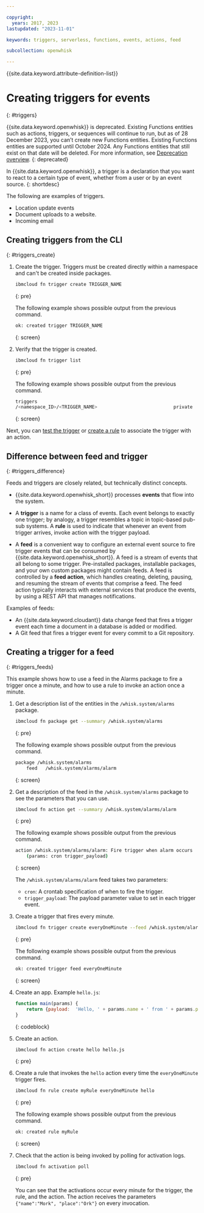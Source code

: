 ```yaml
---

copyright:
  years: 2017, 2023
lastupdated: "2023-11-01"

keywords: triggers, serverless, functions, events, actions, feed

subcollection: openwhisk

---
```


{{site.data.keyword.attribute-definition-list}}

# Creating triggers for events
{: #triggers}

{{site.data.keyword.openwhisk}} is deprecated. Existing Functions entities such as actions, triggers, or sequences will continue to run, but as of 28 December 2023, you can’t create new Functions entities. Existing Functions entities are supported until October 2024. Any Functions entities that still exist on that date will be deleted. For more information, see [Deprecation overview](/docs/openwhisk?topic=openwhisk-dep-overview).
{: deprecated}

In {{site.data.keyword.openwhisk}}, a trigger is a declaration that you want to react to a certain type of event, whether from a user or by an event source.
{: shortdesc}

The following are examples of triggers.

- Location update events
- Document uploads to a website.
- Incoming email

## Creating triggers from the CLI
{: #triggers_create}

1. Create the trigger. Triggers must be created directly within a namespace and can't be created inside packages.

    ```sh
    ibmcloud fn trigger create TRIGGER_NAME
    ```
    {: pre}

    The following example shows possible output from the previous command.

    ```sh
    ok: created trigger TRIGGER_NAME
    ```
    {: screen}

2. Verify that the trigger is created.

    ```sh
    ibmcloud fn trigger list
    ```
    {: pre}

    The following example shows possible output from the previous command.

    ```sh
    triggers
    /<namespace_ID>/<TRIGGER_NAME>                            private
    ```
    {: screen}

Next, you can [test the trigger](/docs/openwhisk?topic=openwhisk-test#test_triggers) or [create a rule](/docs/openwhisk?topic=openwhisk-rules) to associate the trigger with an action.

## Difference between feed and trigger
{: #triggers_difference}

Feeds and triggers are closely related, but technically distinct concepts.

- {{site.data.keyword.openwhisk_short}} processes **events** that flow into the system.

- A **trigger** is a name for a class of events. Each event belongs to exactly one trigger; by analogy, a trigger resembles a topic in topic-based pub-sub systems. A **rule** is used to indicate that whenever an event from trigger arrives, invoke action with the trigger payload.

- A **feed** is a convenient way to configure an external event source to fire trigger events that can be consumed by {{site.data.keyword.openwhisk_short}}. A feed is a stream of events that all belong to some trigger. Pre-installed packages, installable packages, and your own custom packages might contain feeds.  A feed is controlled by a **feed action**, which handles creating, deleting, pausing, and resuming the stream of events that comprise a feed. The feed action typically interacts with external services that produce the events, by using a REST API that manages notifications.

Examples of feeds:

- An {{site.data.keyword.cloudant}} data change feed that fires a trigger event each time a document in a database is added or modified.
- A Git feed that fires a trigger event for every commit to a Git repository.

## Creating a trigger for a feed
{: #triggers_feeds}

This example shows how to use a feed in the Alarms package to fire a trigger once a minute, and how to use a rule to invoke an action once a minute.

1. Get a description list of the entities in the `/whisk.system/alarms` package.

    ```sh
    ibmcloud fn package get --summary /whisk.system/alarms
    ```
    {: pre}

    The following example shows possible output from the previous command.

    ```sh
    package /whisk.system/alarms
        feed   /whisk.system/alarms/alarm
    ```
    {: screen}

2. Get a description of the feed in the `/whisk.system/alarms` package to see the parameters that you can use.

    ```sh
    ibmcloud fn action get --summary /whisk.system/alarms/alarm
    ```
    {: pre}

    The following example shows possible output from the previous command.

    ```sh
    action /whisk.system/alarms/alarm: Fire trigger when alarm occurs
        (params: cron trigger_payload)
    ```
    {: screen}

    The `/whisk.system/alarms/alarm` feed takes two parameters:
    - `cron`: A crontab specification of when to fire the trigger.
    - `trigger_payload`: The payload parameter value to set in each trigger event.

3. Create a trigger that fires every minute.

    ```sh
    ibmcloud fn trigger create everyOneMinute --feed /whisk.system/alarms/alarm -p cron "* * * * *" -p trigger_payload "{\"name\":\"Mork\", \"place\":\"Ork\"}"
    ```
    {: pre}

    The following example shows possible output from the previous command.

    ```sh
    ok: created trigger feed everyOneMinute
    ```
    {: screen}

4. Create an app. Example `hello.js`:

    ```javascript
    function main(params) {
        return {payload:  'Hello, ' + params.name + ' from ' + params.place};
    }
    ```
    {: codeblock}

5. Create an action.

    ```sh
    ibmcloud fn action create hello hello.js
    ```
    {: pre}

6. Create a rule that invokes the `hello` action every time the `everyOneMinute` trigger fires.

    ```sh
    ibmcloud fn rule create myRule everyOneMinute hello
    ```
    {: pre}

    The following example shows possible output from the previous command.

    ```sh
    ok: created rule myRule
    ```
    {: screen}

7. Check that the action is being invoked by polling for activation logs.

    ```sh
    ibmcloud fn activation poll
    ```
    {: pre}

    You can see that the activations occur every minute for the trigger, the rule, and the action. The action receives the parameters `{"name":"Mork", "place":"Ork"}` on every invocation.


